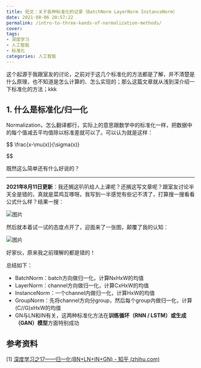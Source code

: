 ```yaml
---
title: 短文：关于各种标准化的记录（BatchNorm LayerNorm InstanceNorm）
date: 2021-08-06 20:57:22
permalink: /intro-to-three-kands-of-normalization-methods/
cover: 
tags: 
- 深度学习
- 人工智能
- 标准化
categories: 人工智能
---
```

这个起源于我跟室友的讨论，之前对于这几个标准化的方法都是了解，并不清楚是什么原理，也不知道是怎么计算的、怎么实现的；那么这篇文章就从浅到深介绍一下标准化的方法；kkk

## 1. 什么是标准化/归一化

Normalization，怎么翻译都行，实际上的意思跟数学中的标准化一样，把数据中的每个值减去平均值除以标准差就可以了。可以认为就是这样：

$$
\frac{x-\mu(x)}{\sigma(x)}

$$

既然这么简单还有什么好说的？

---

**2021年8月11日更新**：我还搁这叭叭给人上课呢？还搁这写文章呢？跟室友讨论半天全是错的，真就是菜鸡互啄呀。我写到一半感觉有些记不清了，打算搜一搜看看公式什么样？结果一搜：

![图片](https://xerrors.oss-cn-shanghai.aliyuncs.com/imgs/20210811201957-Snipaste_20210811_201928png)

然后就本着试一试的态度点开了，迎面来了一张图，颠覆了我的认知：

![图片](https://xerrors.oss-cn-shanghai.aliyuncs.com/imgs/20210811202134.png)

好家伙，原来我之前理解的都是错的！

总结如下：

* BatchNorm：batch方向做归一化，计算NxHxW的均值
* LayerNorm：channel方向做归一化，计算CxHxW的均值
* InstanceNorm：一个channel内做归一化，计算HxW的均值
* GroupNorm：先将channel方向分group，然后每个group内做归一化，计算(C//G)xHxW的均值
* GN与LN和IN有关，这两种标准化方法在**训练循环（RNN / LSTM）或生成（GAN）模型**方面特别成功

## 参考资料

[1] [深度学习之17——归一化(BN+LN+IN+GN) - 知乎 (zhihu.com)](https://zhuanlan.zhihu.com/p/74476637)
